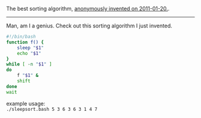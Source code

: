 The best sorting algorithm, [anonymously invented on 2011-01-20.](https://web.archive.org/web/20151231221001/http://bl0ckeduser.github.io/sleepsort/sleep_sort_trimmed.html).

---

Man, am I a genius. Check out this sorting algorithm I just invented.  

```sh
#!/bin/bash
function f() {
    sleep "$1"
    echo "$1"
}
while [ -n "$1" ]
do
    f "$1" &
    shift
done
wait
```

example usage:  
`./sleepsort.bash 5 3 6 3 6 3 1 4 7`